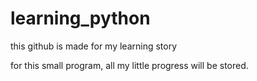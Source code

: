 # learning_python
this github is made for my learning story

for this small program, all my little progress will be stored.
